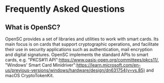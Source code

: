 # Frequently Asked Questions

## What is OpenSC?

<!-- act3-pt https://github.com/OpenSC/OpenSC.wiki.git file:Home.textile lines:1 -->
<!-- ref:a4055e4 -->
OpenSC provides a set of libraries and utilities to work with smart cards. Its main focus is on cards that support cryptographic operations, and facilitate their use in security applications such as authentication, mail encryption and digital signatures. OpenSC implements the standard APIs to smart cards, e.g. "PKCS#11 API":https://www.oasis-open.org/committees/pkcs11/, "Windows' Smart Card Minidriver":https://learn.microsoft.com/en-us/previous-versions/windows/hardware/design/dn631754(v=vs.85) and macOS CryptoTokenKit.
<!-- act3-pt end -->

<!-- ## What is cackey

TODO -->
